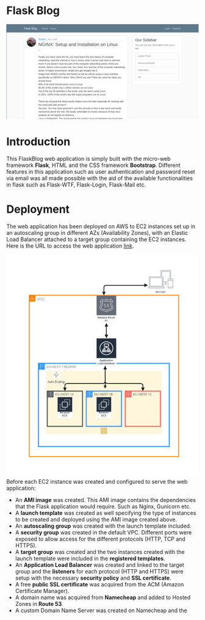 # Flask Blog
![](images/flaskblog.png)
# Introduction
This FlaskBlog web application is simply built with the micro-web framework **Flask**, HTML and the CSS framework **Bootstrap**. Different features in this application such as user authentication and password reset via email was all made possible with the aid of the available functionalities in flask such as Flask-WTF, Flask-Login, Flask-Mail etc.

# Deployment
The web application has been deployed on AWS to EC2 instances set up in an autoscaling group in different AZs (Availability Zones), with an Elastic Load Balancer attached to a target group containing the EC2 instances. Here is the URL to access the web application [link](https://joeshiett.xyz). 

![](images/FlaskblogAwsArchitecture.png)
Before each EC2 instance was created and configured to serve the web application:
- An **AMI image** was created. This AMI image contains the dependencies that the Flask application would require. Such as Nginx, Gunicorn etc.
- A **launch template** was created as well specifying the type of instances to be created and deployed using the AMI image created above.
- An **autoscaling group** was created with the launch template included. 
- A **security group** was created in the default VPC. Different ports were exposed to allow access for the different protocols (HTTP, TCP and HTTPS).
- A **target group** was created and the two instances created with the launch template were included in the **registered templates**.
- An **Application Load Balancer** was created and linked to the target group and the **listeners** for each protocol (HTTP and HTTPS) were setup with the necessary **security policy** and **SSL certificate**.
- A free **public SSL certificate** was acquired from the ACM (Amazon Certificate Manager).
- A domain name was acquired from **Namecheap** and added to Hosted Zones in **Route 53**. 
- A custom Domain Name Server was created on Namecheap and the 